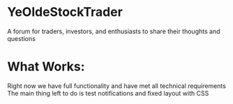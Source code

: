 # YeOldeStockTrader

A forum for traders, investors, and enthusiasts to share their thoughts and questions 

# What Works: 
Right now we have full functionality and have met all technical requirements 
The main thing left to do is test notifications and fixed layout with CSS

